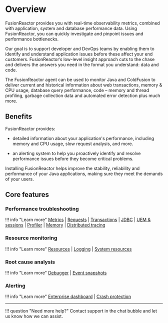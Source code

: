 # Overview

FusionReactor provides you with real-time observability metrics, combined with application, system and database performance data. Using FusionReactor, you can quickly investigate and pinpoint issues and performance bottlenecks.

Our goal is to support developer and DevOps teams by enabling them to identify and understand application issues before these affect your end customers. FusionReactor’s low-level insight approach cuts to the chase and delivers the answers you need in the format you understand: data and code.

The FusionReactor agent can be used to monitor Java and ColdFusion to deliver current and historical information about web transactions, memory & CPU usage, database query performance, code – memory and thread profiling, garbage collection data and automated error detection plus much more.

## Benefits
 
 FusionReactor provides:

* detailed information about your application's performance, including memory and CPU usage, slow request analysis, and more. 

* an alerting system to help you proactively identify and resolve performance issues before they become critical problems. 

Installing FusionReactor helps improve the stability, reliability and performance of your Java applications, making sure they meet the demands of your users.


## Core features

### Performance troubleshooting

!!! info "Learn more"
    [Metrics](/frdocs/Data-insights/Features/Metrics/Archive-Metrics/) |
    [Requests](/frdocs/Data-insights/Features/Requests/Applications/) |
    [Transactions](/frdocs/Data-insights/Features/Transactions/Transactions/) |
    [JDBC](/frdocs/Data-insights/Features/JDBC/JDBC-Activity/) |
    [UEM & sessions](/frdocs/Data-insights/Features/UEM/Sessions/) |
    [Profiler](/frdocs/Data-insights/Features/Profiler/Profiler/) |
    [Memory](/frdocs/Data-insights/Features/Memory/Overview/) |
    [Distributed tracing](/frdocs/Monitor-your-data/FR-Agent/More/Distributed-Tracing/attributes/) 

### Resource monitoring

!!! info "Learn more"
    [Resources](/frdocs/Data-insights/Features/Resources/Buffer-Pool/) |
    [Logging](/frdocs/Data-insights/Features/Logs/Logs/) |
    [System resources](/frdocs/Data-insights/Features/System-Resources/CPU/)


### Root cause analysis

!!! info "Learn more"
    [Debugger](/frdocs/Data-insights/Features/Debugger/Overview/) |
    [Event snapshots](/frdocs/Data-insights/Features/Debugger/Event-Snapshot/)


### Alerting 

!!! info "Learn more"
    [Enterprise dashboard](/frdocs/Data-insights/Features/Enterprise-Dashboard/Enterprise-Dashboard/) |
    [Crash protection](/frdocs/Data-insights/Features/Crash-protection/Crash-Protection/) 


___

!!! question "Need more help?"
    Contact support in the chat bubble and let us know how we can assist.




